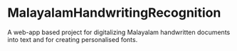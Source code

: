 # MalayalamHandwritingRecognition
A web-app based project for digitalizing Malayalam handwritten documents into text and for creating personalised fonts.
